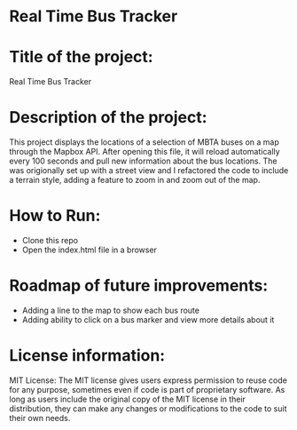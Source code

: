 # Real Time Bus Tracker

# Title of the project:
Real Time Bus Tracker

# Description of the project: 
This project displays the locations of a selection of MBTA buses on a map through the Mapbox API. After opening this file, it will reload automatically every 100 seconds and pull new information about the bus locations. The was origionally set up with a street view and I refactored the code to include a terrain style, adding a feature to zoom in and zoom out of the map.

# How to Run:
* Clone this repo
* Open the index.html file in a browser

# Roadmap of future improvements:
* Adding a line to the map to show each bus route
* Adding ability to click on a bus marker and view more details about it

# License information:
MIT License: The MIT license gives users express permission to reuse code for any purpose, sometimes even if code is part of proprietary software. As long as users include the original copy of the MIT license in their distribution, they can make any changes or modifications to the code to suit their own needs.

